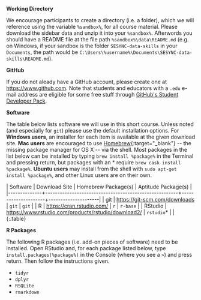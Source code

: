 **Working Directory**

We encourage participants to create a directory (i.e. a folder), which we will reference using the variable `%sandbox%`, for all course material.
Please download the sidebar data and unzip it into your `%sandbox%`.
Afterwords you should have a README file at the file path `%sandbox%\data\README.md` (e.g. on Windows, if your sandbox is the folder `SESYNC-data-skills` in your `Documents`, the path would be `C:\Users\%username%\Documents\SESYNC-data-skills\README.md`).

**GitHub**

If you do not aleady have a GitHub account, please create one at <https://www.github.com>.
Note that students and educators with a `.edu` e-mail address are eligible for some free stuff through [GitHub's Student Developer Pack](https://education.github.com/pack).

**Software**

The table below lists software we will use in this short course.
Unless noted (and especially for `git`) please use the default installation options.
For **Windows users**, an installer for each item is available at the given download site.
**Mac users** are encouraged to use [Homebrew](http://brew.sh){:target="_blank"} -- the missing package manager for OS X -- via the shell.
Most packages in the list below can be installed by typing `brew install %package%` in the Terminal and pressing return, but packages with an * require `brew cask install %package%`.
**Ubuntu users** may install from the shell with `sudo apt-get install %package%`, and other Linux users are on their own.

| Software     | Download Site                                         | Homebrew Package(s) | Aptitude Package(s) |
|--------------+-------------------------------------------------------+---------------------+---------------------|
| git          | <https://git-scm.com/downloads>                       | `git`               | `git`               |
| R            | <https://cran.rstudio.com/>                           | `r`                 | `r-base`            |
| RStudio      | <https://www.rstudio.com/products/rstudio/download2/> | `rstudio`*          |                     |
{:.table}

**R Packages**

The following R packages (i.e. add-on pieces of software) need to be installed. Open RStudio and, for each package listed below, type `install.packages(%package%)` in the Console (where you see a `>`) and press return. Then follow the instructions given.

- `tidyr`
- `dplyr`
- `RSQLite`
- `rmarkdown`

